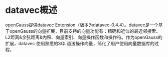 # datavec概述

openGauss提供datavec Extension（版本为datavec-0.4.4）。datavec是一个基于openGauss的向量扩展，目前支持的向量功能有：精确和近似的最近邻搜索、L2距离&余弦距离&内积、向量索引、向量操作函数和操作符。作为openGauss的扩展，datavec 使用熟悉的SQL语法操作向量，简化了用户使用向量数据库的过程。